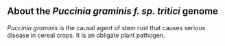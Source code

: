 About the *Puccinia graminis f. sp. tritici* genome
---------------------------------------------------

*Puccinia graminis* is the causal agent of stem rust that causes serious
disease in cereal crops. It is an obligate plant pathogen.
